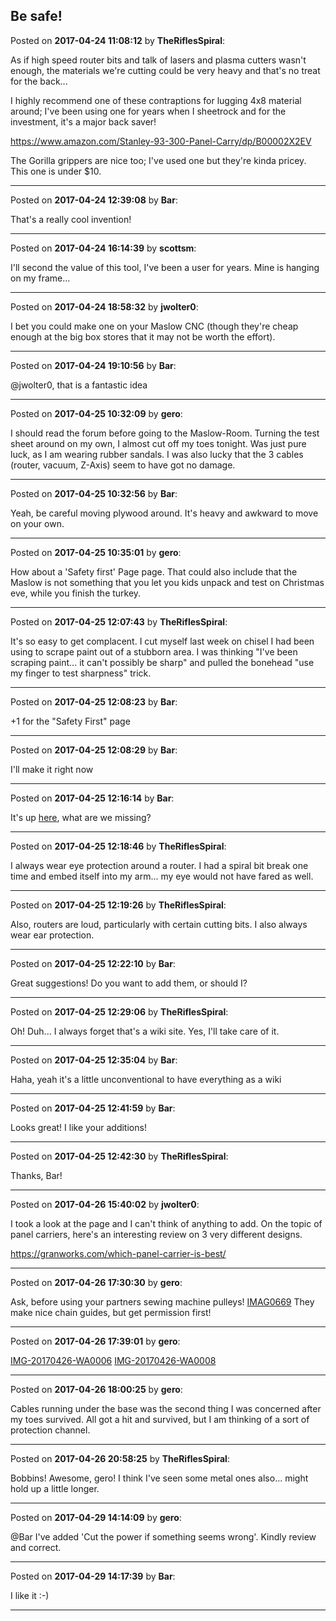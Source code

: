 ## Be safe!
Posted on **2017-04-24 11:08:12** by **TheRiflesSpiral**:

As if high speed router bits and talk of lasers and plasma cutters wasn't enough, the materials we're cutting could be very heavy and that's no treat for the back...

I highly recommend one of these contraptions for lugging 4x8 material around; I've been using one for years when I sheetrock and for the investment, it's a major back saver!

https://www.amazon.com/Stanley-93-300-Panel-Carry/dp/B00002X2EV

The Gorilla grippers are nice too; I've used one but they're kinda pricey. This one is under $10.

---

Posted on **2017-04-24 12:39:08** by **Bar**:

That's a really cool invention!

---

Posted on **2017-04-24 16:14:39** by **scottsm**:

I'll second the value of this tool, I've been a user for years. Mine is hanging on my frame...

---

Posted on **2017-04-24 18:58:32** by **jwolter0**:

I bet you could make one on your Maslow CNC (though they're cheap enough at the big box stores that it may not be worth the effort).

---

Posted on **2017-04-24 19:10:56** by **Bar**:

@jwolter0, that is a fantastic idea

---

Posted on **2017-04-25 10:32:09** by **gero**:

I should read the forum before going to the Maslow-Room. Turning the test sheet around on my own, I almost cut off my toes tonight. Was just pure luck, as I am wearing rubber sandals. I was also lucky that the 3 cables (router, vacuum, Z-Axis) seem to have got no damage.

---

Posted on **2017-04-25 10:32:56** by **Bar**:

Yeah, be careful moving plywood around. It's heavy and awkward to move on your own.

---

Posted on **2017-04-25 10:35:01** by **gero**:

How about a 'Safety first' Page page. That could also include that the Maslow is not something that you let you kids unpack and test on Christmas eve, while you finish the turkey.

---

Posted on **2017-04-25 12:07:43** by **TheRiflesSpiral**:

It's so easy to get complacent. I cut myself last week on chisel I had been using to scrape paint out of a stubborn area. I was thinking "I've been scraping paint... it can't possibly be sharp" and pulled the bonehead "use my finger to test sharpness" trick.

---

Posted on **2017-04-25 12:08:23** by **Bar**:

+1 for the "Safety First" page

---

Posted on **2017-04-25 12:08:29** by **Bar**:

I'll make it right now

---

Posted on **2017-04-25 12:16:14** by **Bar**:

It's up [here](https://github.com/MaslowCNC/Mechanics/wiki/Safety-First), what are we missing?

---

Posted on **2017-04-25 12:18:46** by **TheRiflesSpiral**:

I always wear eye protection around a router. I had a spiral bit break one time and embed itself into my arm... my eye would not have fared as well.

---

Posted on **2017-04-25 12:19:26** by **TheRiflesSpiral**:

Also, routers are loud, particularly with certain cutting bits. I also always wear ear protection.

---

Posted on **2017-04-25 12:22:10** by **Bar**:

Great suggestions! Do you want to add them, or should I?

---

Posted on **2017-04-25 12:29:06** by **TheRiflesSpiral**:

Oh! Duh... I always forget that's a wiki site. Yes, I'll take care of it.

---

Posted on **2017-04-25 12:35:04** by **Bar**:

Haha, yeah it's a little unconventional to have everything as a wiki

---

Posted on **2017-04-25 12:41:59** by **Bar**:

Looks great! I like your additions!

---

Posted on **2017-04-25 12:42:30** by **TheRiflesSpiral**:

Thanks, Bar!

---

Posted on **2017-04-26 15:40:02** by **jwolter0**:

I took a look at the page and I can't think of anything to add.  On the topic of panel carriers, here's an interesting review on 3 very different designs.

https://granworks.com/which-panel-carrier-is-best/

---

Posted on **2017-04-26 17:30:30** by **gero**:

Ask, before using your partners sewing machine pulleys!  [IMAG0669](//muut.com/u/maslowcnc/s3/:maslowcnc:nuqA:imag0669.jpg.jpg) 
They make nice chain guides, but get permission first!

---

Posted on **2017-04-26 17:39:01** by **gero**:

[IMG-20170426-WA0006](//muut.com/u/maslowcnc/s3/:maslowcnc:ZBih:img20170426wa0006.jpeg.jpg) [IMG-20170426-WA0008](//muut.com/u/maslowcnc/s3/:maslowcnc:JueR:img20170426wa0008.jpeg.jpg)

---

Posted on **2017-04-26 18:00:25** by **gero**:

Cables running under the base was the second thing I was concerned after my toes survived. All got a hit and survived, but I am thinking of a sort of protection channel.

---

Posted on **2017-04-26 20:58:25** by **TheRiflesSpiral**:

Bobbins! Awesome, gero! I think I've seen some metal ones also... might hold up a little longer.

---

Posted on **2017-04-29 14:14:09** by **gero**:

@Bar I've added 'Cut the power if something seems wrong'. Kindly review and correct.

---

Posted on **2017-04-29 14:17:39** by **Bar**:

I like it :-)

---

